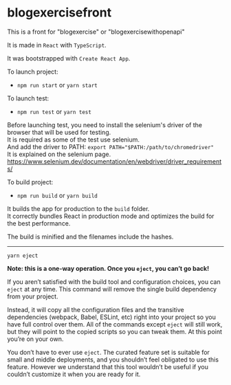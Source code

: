 # blogexercisefront

This is a front for "blogexercise" or "blogexercisewithopenapi"

It is made in `React` with `TypeScript`.

It was bootstrapped with `Create React App`.

To launch project:
* `npm run start` or `yarn start`

To launch test:
* `npm run test` or `yarn test`

Before launching test, you need to install the selenium's driver of the browser that will be used for testing.<br />
It is required as some of the test use selenium.<br />
And add the driver to PATH: `export PATH="$PATH:/path/to/chromedriver"`<br />
It is explained on the selenium page.
https://www.selenium.dev/documentation/en/webdriver/driver_requirements/

To build project:
* `npm run build` or `yarn build`

It builds the app for production to the `build` folder.<br />
It correctly bundles React in production mode and optimizes the build for the best performance.

The build is minified and the filenames include the hashes.<br />

------------
`yarn eject`

**Note: this is a one-way operation. Once you `eject`, you can’t go back!**

If you aren’t satisfied with the build tool and configuration choices, you can `eject` at any time. This command will remove the single build dependency from your project.

Instead, it will copy all the configuration files and the transitive dependencies (webpack, Babel, ESLint, etc) right into your project so you have full control over them. All of the commands except `eject` will still work, but they will point to the copied scripts so you can tweak them. At this point you’re on your own.

You don’t have to ever use `eject`. The curated feature set is suitable for small and middle deployments, and you shouldn’t feel obligated to use this feature. However we understand that this tool wouldn’t be useful if you couldn’t customize it when you are ready for it.
